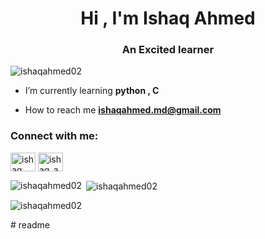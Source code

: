 <h1 align="center">Hi , I'm Ishaq Ahmed</h1>
<h3 align="center">An Excited learner</h3>


<p align="left"> <img src="https://komarev.com/ghpvc/?username=ishaqahmed02&label=Profile%20views&color=0e75b6&style=flat" alt="ishaqahmed02" /> </p>

-  I’m currently learning **python , C**

-  How to reach me **ishaqahmed.md@gmail.com**

<h3 align="left">Connect with me:</h3>
<p align="left">
<a href="https://linkedin.com/in/ishaq ahmed" target="blank"><img align="center" src="https://raw.githubusercontent.com/rahuldkjain/github-profile-readme-generator/master/src/images/icons/Social/linked-in-alt.svg" alt="ishaq ahmed" height="30" width="40" /></a>
<a href="https://instagram.com/ishaq_ahmed02" target="blank"><img align="center" src="https://raw.githubusercontent.com/rahuldkjain/github-profile-readme-generator/master/src/images/icons/Social/instagram.svg" alt="ishaq_ahmed02" height="30" width="40" /></a>
</p>

<p><img align="left" src="https://github-readme-stats.vercel.app/api/top-langs?username=ishaqahmed02&show_icons=true&locale=en&layout=compact" alt="ishaqahmed02" /></p>

<p>&nbsp;<img align="center" src="https://github-readme-stats.vercel.app/api?username=ishaqahmed02&show_icons=true&locale=en" alt="ishaqahmed02" /></p>

<p><img align="center" src="https://github-readme-streak-stats.herokuapp.com/?user=ishaqahmed02&" alt="ishaqahmed02" /></p># readme
